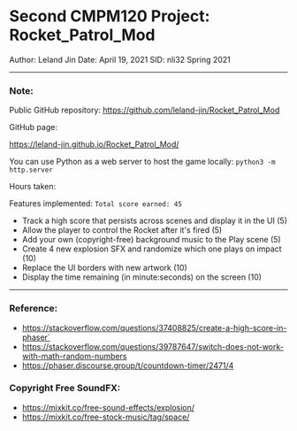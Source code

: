 # Second CMPM120 Project: Rocket_Patrol_Mod
Author: Leland Jin 
Date: April 19, 2021
SID:    nli32 
Spring 2021  

---
### Note:
Public GitHub repository:
https://github.com/leland-jin/Rocket_Patrol_Mod

GitHub page:

https://leland-jin.github.io/Rocket_Patrol_Mod/

You can use Python as a web server to host the game locally:
`python3 -m http.server`

Hours taken:

Features implemented:
`Total score earned: 45`

 - Track a high score that persists across scenes and display it in the UI (5)
 - Allow the player to control the Rocket after it's fired (5)
 - Add your own (copyright-free) background music to the Play scene (5)
 - Create 4 new explosion SFX and randomize which one plays on impact (10)
 - Replace the UI borders with new artwork (10)
 - Display the time remaining (in minute:seconds) on the screen (10)


---
### Reference:
 - https://stackoverflow.com/questions/37408825/create-a-high-score-in-phaser`
 - https://stackoverflow.com/questions/39787647/switch-does-not-work-with-math-random-numbers
 - https://phaser.discourse.group/t/countdown-timer/2471/4

### Copyright Free SoundFX:
 - https://mixkit.co/free-sound-effects/explosion/
 - https://mixkit.co/free-stock-music/tag/space/


